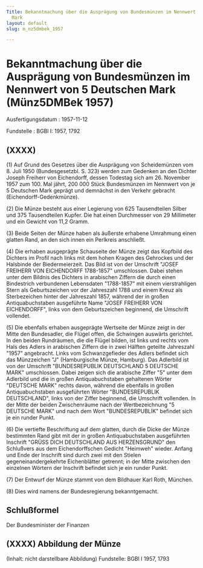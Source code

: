 ```yaml
---
Title: Bekanntmachung über die Ausprägung von Bundesmünzen im Nennwert von 5 Deutschen
  Mark
layout: default
slug: m_nz5dmbek_1957

---
```


# Bekanntmachung über die Ausprägung von Bundesmünzen im Nennwert von 5 Deutschen Mark (Münz5DMBek 1957)

Ausfertigungsdatum
:   1957-11-12

Fundstelle
:   BGBl I: 1957, 1792



## (XXXX)

(1) Auf Grund des Gesetzes über die Ausprägung von Scheidemünzen vom
8\. Juli 1950 (Bundesgesetzbl. S. 323) werden zum Gedenken an den
Dichter Joseph Freiherr von Eichendorff, dessen Todestag sich am 26.
November 1957 zum 100. Mal jährt, 200 000 Stück Bundesmünzen im
Nennwert von je 5 Deutschen Mark geprägt und demnächst in den Verkehr
gebracht (Eichendorff-Gedenkmünze).

(2) Die Münze besteht aus einer Legierung von 625 Tausendteilen Silber
und 375 Tausendteilen Kupfer. Die hat einen Durchmesser von 29
Millimeter und ein Gewicht von 11,2 Gramm.

(3) Beide Seiten der Münze haben als äußerste erhabene Umrahmung einen
glatten Rand, an den sich innen ein Perlkreis anschließt.

(4) Die erhaben ausgeprägte Schauseite der Münze zeigt das Kopfbild
des Dichters im Profil nach links mit dem hohen Kragen des Gehrockes
und der Halsbinde der Biedermeierzeit. Das Bild ist von der Umschrift
"JOSEF FREIHERR VON EICHENDORFF 1788-1857" umschlossen. Dabei stehen
unter dem Bildnis des Dichters in arabischen Ziffern die durch einen
Bindestrich verbundenen Lebensdaten "1788-1857" mit einem
vierstrahligen Stern als Geburtszeichen vor der Jahreszahl 1788 und
einem Kreuz als Sterbezeichen hinter der Jahreszahl 1857, während der
in großen Antiquabuchstaben ausgeführte Name "JOSEF FREIHERR VON
EICHENDORFF", links von dem Geburtszeichen beginnend, die Umschrift
vollendet.

(5) Die ebenfalls erhaben ausgeprägte Wertseite der Münze zeigt in der
Mitte den Bundesadler, die Flügel offen, die Schwingen auswärts
gerichtet. In den beiden Rundräumen, die die Flügel bilden, ist links
und rechts vom Hals des Adlers in arabischen Ziffern die in zwei
Hälften geteilte Jahreszahl "1957" angebracht. Links vom
Schwanzgefieder des Adlers befindet sich das Münzzeichen "J"
(Hamburgische Münze, Hamburg). Das Adlerbild ist von der Umschrift
"BUNDESREPUBLIK DEUTSCHLAND 5 DEUTSCHE MARK" umschlossen. Dabei zeigen
sich die arabische Ziffer "5" unter dem Adlerbild und die in großen
Antiquabuchstaben gehaltenen Wörter "DEUTSCHE MARK" rechts davon,
während die ebenfalls in großen Antiquabuchstaben ausgeführten Wörter
"BUNDESREPUBLIK DEUTSCHLAND", links von der Ziffer beginnend, die
Umschrift vollenden. In der Mitte der beiden Zwischenräume nach der
Wertbezeichnung "5 DEUTSCHE MARK" und nach dem Wort "BUNDESREPUBLIK"
befindet sich je ein runder Punkt.

(6) Die vertiefte Beschriftung auf dem glatten, durch die Dicke der
Münze bestimmten Rand gibt mit der in großen Antiquabuchstaben
ausgeführten Inschrift "GRÜSS DICH DEUTSCHLAND AUS HERZENSGRUND" den
Schlußvers aus dem Eichendorffschen Gedicht "Heimweh" wieder. Anfang
und Ende der Inschrift sind durch zwei mit den Stielen
gegeneinandergekehrte Eichenblätter getrennt; in der Mitte zwischen
den einzelnen Wörtern der Inschrift befindet sich je ein runder Punkt.

(7) Der Entwurf der Münze stammt von dem Bildhauer Karl Roth, München.

(8) Dies wird namens der Bundesregierung bekanntgemacht.


## Schlußformel

Der Bundesminister der Finanzen


## (XXXX) Abbildung der Münze

(Inhalt: nicht darstellbare Abbildung)
Fundstelle: BGBl I 1957, 1793

